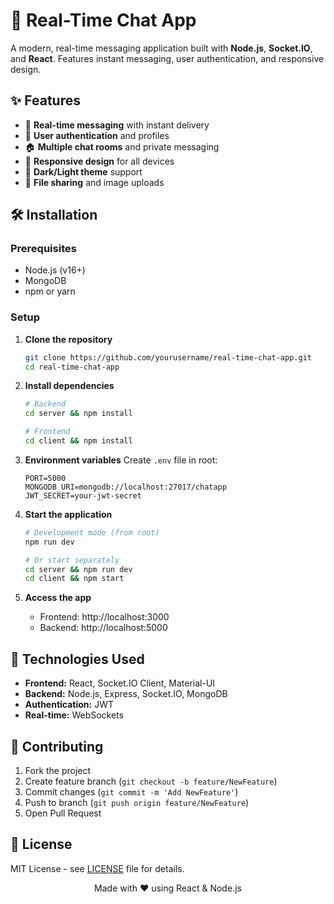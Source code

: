 # 💬 Real-Time Chat App

A modern, real-time messaging application built with **Node.js**, **Socket.IO**, and **React**. Features instant messaging, user authentication, and responsive design.

## ✨ Features

- 💬 **Real-time messaging** with instant delivery
- 👥 **User authentication** and profiles
- 🏠 **Multiple chat rooms** and private messaging
- 📱 **Responsive design** for all devices
- 🎨 **Dark/Light theme** support
- 📎 **File sharing** and image uploads

## 🛠️ Installation

### Prerequisites
- Node.js (v16+)
- MongoDB
- npm or yarn

### Setup

1. **Clone the repository**
   ```bash
   git clone https://github.com/yourusername/real-time-chat-app.git
   cd real-time-chat-app
   ```

2. **Install dependencies**
   ```bash
   # Backend
   cd server && npm install
   
   # Frontend
   cd client && npm install
   ```

3. **Environment variables**
   Create `.env` file in root:
   ```env
   PORT=5000
   MONGODB_URI=mongodb://localhost:27017/chatapp
   JWT_SECRET=your-jwt-secret
   ```

4. **Start the application**
   ```bash
   # Development mode (from root)
   npm run dev
   
   # Or start separately
   cd server && npm run dev
   cd client && npm start
   ```

5. **Access the app**
   - Frontend: http://localhost:3000
   - Backend: http://localhost:5000

## 🚀 Technologies Used

- **Frontend:** React, Socket.IO Client, Material-UI
- **Backend:** Node.js, Express, Socket.IO, MongoDB
- **Authentication:** JWT
- **Real-time:** WebSockets

## 🤝 Contributing

1. Fork the project
2. Create feature branch (`git checkout -b feature/NewFeature`)
3. Commit changes (`git commit -m 'Add NewFeature'`)
4. Push to branch (`git push origin feature/NewFeature`)
5. Open Pull Request

## 📄 License

MIT License - see [LICENSE](LICENSE) file for details.

<div align="center">
Made with ❤️ using React & Node.js
</div>
